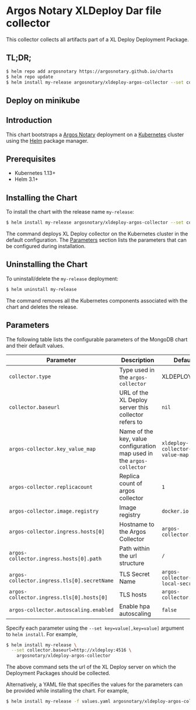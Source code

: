 # Argos Notary XLDeploy Dar file collector

This collector collects all artifacts part of a XL Deploy Deployment Package. 

## TL;DR;

```bash
$ helm repo add argosnotary https://argosnotary.github.io/charts
$ helm repo update
$ helm install my-release argosnotary/xldeploy-argos-collector --set collector.baseurl="http://<xldeploy host and port>"
```

## Deploy on minikube

## Introduction

This chart bootstraps a [Argos Notary](https://github.com/argosnotary) deployment on a [Kubernetes](http://kubernetes.io) cluster using the [Helm](https://helm.sh) package manager.

## Prerequisites

- Kubernetes 1.13+
- Helm 3.1+

## Installing the Chart

To install the chart with the release name `my-release`:

```bash
$ helm install my-release argosnotary/xldeploy-argos-collector --set collector.baseurl="http://<xldeploy host and port>"
```

The command deploys XL Deploy collector on the Kubernetes cluster in the default configuration. The [Parameters](#parameters) section lists the parameters that can be configured during installation.

## Uninstalling the Chart

To uninstall/delete the `my-release` deployment:

```bash
$ helm uninstall my-release
```

The command removes all the Kubernetes components associated with the chart and deletes the release.

## Parameters

The following table lists the configurable parameters of the MongoDB chart and their default values.

| Parameter                                   | Description                                                            | Default                            |
|---------------------------------------------|------------------------------------------------------------------------|------------------------------------|
| `collector.type`                            | Type used in the `argos-collector`                                     | XLDEPLOY                           |
| `collector.baseurl`                         | URL of the XL Deploy server this collector refers to                   | `nil`                              |
| `argos-collector.key_value_map`             | Name of the key, value configuration map used in the `argos-collector` | `xldeploy-collector-key-value-map` |
| `argos-collector.replicacount`              | Replica count of argos collector                                       | `1`                                |
| `argos-collector.image.registry`            | Image registry                                                         | `docker.io`                        |
| `argos-collector.ingress.hosts[0]`          | Hostname to the Argos Collector                                        | `argos-collector.local`            |
| `argos-collector.ingress.hosts[0].path`     | Path within the url structure                                          | `/`                                |
| `argos-collector.ingress.tls[0].secretName` | TLS Secret Name                                                        | `argos-collector-tls-local-secret` |
| `argos-collector.ingress.tls[0].hosts[0]`   | TLS hosts                                                              | `argos-collector.local`            |
| `argos-collector.autoscaling.enabled`       | Enable hpa autoscaling                                                 | `false`                            |

Specify each parameter using the `--set key=value[,key=value]` argument to `helm install`. For example,

```bash
$ helm install my-release \
  --set collector.baseurl=http://xldeploy:4516 \
    argosnotary/xldeploy-argos-collector
```

The above command sets the url of the XL Deploy server on which the Deployment Packages should be collected.

Alternatively, a YAML file that specifies the values for the parameters can be provided while installing the chart. For example,

```bash
$ helm install my-release -f values.yaml argosnotary/xldeploy-argos-collector
```

